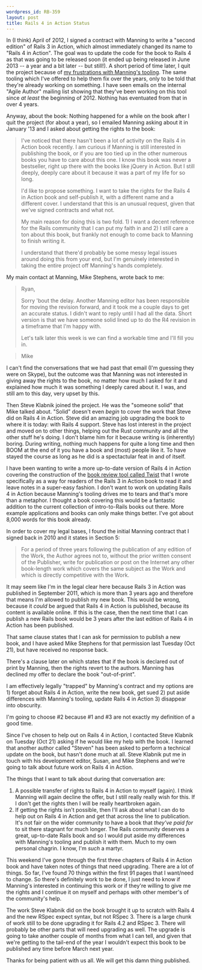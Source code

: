 ```yaml
--- 
wordpress_id: RB-359
layout: post
title: Rails 4 in Action Status
---
```


In (I think) April of 2012, I signed a contract with Manning to write a "second edition" of Rails 3 in Action, which almost immediately changed its name to "Rails 4 in Action". The goal was to update the code for the book to Rails 4 as that was going to be released soon (it ended up being released in June 2013 -- a year and a bit later -- but still!). A short period of time later, I quit the project because of [my frustrations with Manning's tooling](http://ryanbigg.com/2012/11/no-more-writing-for-manning/). The same tooling which I've offered to help them fix over the years, only to be told that they're already working on something. I have seen emails on the internal "Agile Author" mailing list showing that they've been working on this tool since *at least* the beginning of 2012. Nothing has eventuated from that in over 4 years.

Anyway, about the book: Nothing happened for a while on the book after I quit the project (for about a year), so I emailed Manning asking about it in January '13 and I asked about getting the rights to the book:

> I've noticed that there hasn't been a lot of activity on the Rails 4 in Action book recently. I am curious if Manning is still interested in publishing the book, or if you are too tied up in the other numerous books you have to care about this one. I know this book was never a bestseller, right up there with the books like jQuery in Action. But I still deeply, deeply care about it because it was a part of my life for so long.
>
> I'd like to propose something. I want to take the rights for the Rails 4 in Action book and self-publish it, with a different name and a different cover. I understand that this is an unusual request, given that we've signed contracts and what not.
>
> My main reason for doing this is two fold. 1) I want a decent reference for the Rails community that I can put my faith in and 2) I still care a ton about this book, but frankly not enough to come back to Manning to finish writing it.
>
> I understand that there'd probably be some messy legal issues around doing this from your end, but I'm genuinely interested in taking the entire project off Manning's hands completely. 

My main contact at Manning, Mike Stephens, wrote back to me: 

> Ryan,
>
> Sorry 'bout the delay. Another Manning editor has been responsible for moving the revision forward, and it took me a couple days to get an accurate status. I didn't want to reply until I had all the data. Short version is that we have someone solid lined up to do the R4 revision in a timeframe that I'm happy with.
>
> Let's talk later this week is we can find a workable time and I'll fill you in.
 
> Mike

I can't find the conversations that we had past that email (I'm guessing they were on Skype), but the outcome was that Manning was not interested in giving away the rights to the book, no matter how much I asked for it and explained how much it was something I deeply cared about it. I was, and still am to this day, very upset by this.

Then Steve Klabnik joined the project. He was the "someone solid" that Mike talked about. "Solid" doesn't even *begin* to cover the work that Steve did on Rails 4 in Action. Steve did an amazing job upgrading the book to where it is today: with Rails 4 support. Steve has lost interest in the project and moved on to other things, helping out the Rust community and all the other stuff he's doing. I don't blame him for it because writing is (inherently) boring. During writing, nothing much happens for quite a long time and then BOOM at the end of it you have a book and (most) people like it. To have stayed the course as long as he did is a spectactular feat in and of itself.

I have been wanting to write a more up-to-date version of Rails 4 in Action covering the construction of the [book review tool called Twist](https://github.com/radar/twist) that I wrote specifically as a way for readers of the Rails 3 in Action book to read it and leave notes in a super-easy fashion. I don't want to work on updating Rails 4 in Action because Manning's tooling drives me to tears and that's more than a metaphor. I thought a book covering this would be a fantastic addition to the current collection of intro-to-Rails books out there. More example applications and books can only make things better. I've got about 8,000 words for this book already.

In order to cover my legal bases, I found the initial Manning contract that I signed back in 2010 and it states in Section 5:

> For a period of three years following the publication of any edition of the Work, the Author agrees not to, without the prior written consent of the Publisher, write for publication or post on the Internet any  other book-length work which covers the same subject as the Work and which is directly competitive with the Work.

It may seem like I'm in the legal clear here because Rails 3 in Action was published in September 2011, which is more than 3 years ago and therefore that means I'm allowed to publish my new book. This would be wrong, because it *could* be argued that Rails 4 in Action is published, because its content is available online. If this is the case, then the next time that I can publish a new Rails book would be 3 years after the last edition of Rails 4 in Action has been published.

That same clause states that I can ask for permission to publish a new book, and I have asked Mike Stephens for that permission last Tuesday (Oct 21), but have received no response back.

There's a clause later on which states that if the book is declared out of print by Manning, then the rights revert to the authors. Manning has declined my offer to declare the book "out-of-print".

I am effectively legally "trapped" by Manning's contract and my options are 1) forget about Rails 4 in Action, write the new book, get sued 2) put aside differences with Manning's tooling, update Rails 4 in Action 3) disappear into obscurity. 

I'm going to choose #2 because #1 and #3 are not exactly my definition of a good time.

Since I've chosen to help out on Rails 4 in Action, I contacted Steve Klabnik on Tuesday (Oct 21) asking if he would like my help with the book. I learned that another author called "Steven" has been asked to perform a technical update on the book, but hasn't done much at all. Steve Klabnik put me in touch with his development editor, Susan, and Mike Stephens and we're going to talk about future work on Rails 4 in Action.

The things that I want to talk about during that conversation are:

1. A possible transfer of rights to Rails 4 in Action to myself (again). I think Manning will again decline the offer, but I still really really wish for this. If I don't get the rights then I will be really heartbroken again.
3. If getting the rights isn't possible, then I'll ask about what I can do to help out on Rails 4 in Action and get that across the line to publication. It's not fair on the wider community to have a book that *they've paid for* to sit there stagnant for much longer. The Rails community deserves a great, up-to-date Rails book and so I would put aside my differences with Manning's tooling and publish it with them. Much to my own personal chagrin. I know, I'm *such* a martyr. 

This weekend I've gone through the first three chapters of Rails 4 in Action book and have taken notes of things that need upgrading. There are a lot of things. So far, I've found 70 things within the first 91 pages that I want/need to change. So there's definitely work to be done, I just need to know if Manning's interested in continuing this work or if they're willing to give me the rights and I continue it on myself and perhaps with other member's of the community's help.

The work Steve Klabnik did on the book brought it up to scratch with Rails 4 and the new RSpec expect syntax, but not RSpec 3. There is a large chunk of work still to be done upgrading it for Rails 4.2 and RSpec 3. There will probably be other parts that will need upgrading as well. The upgrade is going to take another couple of months from what I can tell, and given that we're getting to the tail-end of the year I wouldn't expect this book to be published any time before March next year.

Thanks for being patient with us all. We will get this damn thing published.

